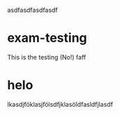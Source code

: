 asdfasdfasdfasdf
# exam-testing
This is the testing (No!)
faff
# helo


lkasdjföklasjfölsdfjklasöldfasldfjlasdf
